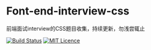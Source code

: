 # Font-end-interview-css
前端面试interview的CSS题目收集，持续更新，勿浅尝辄止

[![Build Status](https://travis-ci.org/nieyafei/front-end-interview-css.svg?branch=master)](https://travis-ci.org/nieyafei/front-end-interview-css)
[![MIT Licence](https://badges.frapsoft.com/os/mit/mit.svg?v=103)](https://opensource.org/licenses/mit-license.php) 